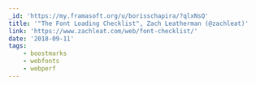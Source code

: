 ```yaml
---
_id: 'https://my.framasoft.org/u/borisschapira/?qlxNsQ'
title: '"The Font Loading Checklist", Zach Leatherman (@zachleat)'
link: 'https://www.zachleat.com/web/font-checklist/'
date: '2018-09-11'
tags:
    - boostmarks
    - webfonts
    - webperf
---
```


<div class="markdown"><p></p></div>
